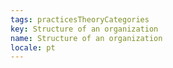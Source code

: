 ```yaml
---
tags: practicesTheoryCategories
key: Structure of an organization
name: Structure of an organization
locale: pt
---
```

